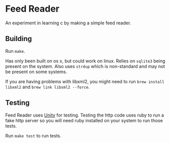 Feed Reader
===========

An experiment in learning c by making a simple feed reader.

## Building

Run `make`.

Has only been built on os x, but could work on linux. Relies on `sqlite3` being present on the system. Also uses `strdup` which is non-standard and may not be present on some systems.

If you are having problems with libxml2, you might need to run `brew install libxml2` and `brew link libxml2 --force`.

## Testing

Feed Reader uses [Unity](http://www.throwtheswitch.org/unity/) for testing. Testing the http code uses ruby to run a fake http server so you will need ruby installed on your system to run those tests.

Run `make test` to run tests.
